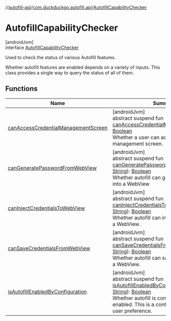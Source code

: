 //[autofill-api](../../../index.md)/[com.duckduckgo.autofill.api](../index.md)/[AutofillCapabilityChecker](index.md)

# AutofillCapabilityChecker

[androidJvm]\
interface [AutofillCapabilityChecker](index.md)

Used to check the status of various Autofill features.

Whether autofill features are enabled depends on a variety of inputs. This class provides a single way to query the status of all of them.

## Functions

| Name | Summary |
|---|---|
| [canAccessCredentialManagementScreen](can-access-credential-management-screen.md) | [androidJvm]<br>abstract suspend fun [canAccessCredentialManagementScreen](can-access-credential-management-screen.md)(): [Boolean](https://kotlinlang.org/api/latest/jvm/stdlib/kotlin/-boolean/index.html)<br>Whether a user can access the credential management screen. |
| [canGeneratePasswordFromWebView](can-generate-password-from-web-view.md) | [androidJvm]<br>abstract suspend fun [canGeneratePasswordFromWebView](can-generate-password-from-web-view.md)(url: [String](https://kotlinlang.org/api/latest/jvm/stdlib/kotlin/-string/index.html)): [Boolean](https://kotlinlang.org/api/latest/jvm/stdlib/kotlin/-boolean/index.html)<br>Whether autofill can generate a password into a WebView |
| [canInjectCredentialsToWebView](can-inject-credentials-to-web-view.md) | [androidJvm]<br>abstract suspend fun [canInjectCredentialsToWebView](can-inject-credentials-to-web-view.md)(url: [String](https://kotlinlang.org/api/latest/jvm/stdlib/kotlin/-string/index.html)): [Boolean](https://kotlinlang.org/api/latest/jvm/stdlib/kotlin/-boolean/index.html)<br>Whether autofill can inject credentials into a WebView. |
| [canSaveCredentialsFromWebView](can-save-credentials-from-web-view.md) | [androidJvm]<br>abstract suspend fun [canSaveCredentialsFromWebView](can-save-credentials-from-web-view.md)(url: [String](https://kotlinlang.org/api/latest/jvm/stdlib/kotlin/-string/index.html)): [Boolean](https://kotlinlang.org/api/latest/jvm/stdlib/kotlin/-boolean/index.html)<br>Whether autofill can save credentials from a WebView. |
| [isAutofillEnabledByConfiguration](is-autofill-enabled-by-configuration.md) | [androidJvm]<br>abstract suspend fun [isAutofillEnabledByConfiguration](is-autofill-enabled-by-configuration.md)(url: [String](https://kotlinlang.org/api/latest/jvm/stdlib/kotlin/-string/index.html)): [Boolean](https://kotlinlang.org/api/latest/jvm/stdlib/kotlin/-boolean/index.html)<br>Whether autofill is configured to be enabled. This is a configuration value, not a user preference. |

